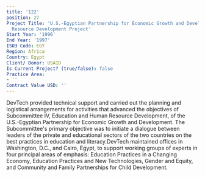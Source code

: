 ```yaml
---
title: '122'
position: 27
Project Title: 'U.S.-Egyptian Partnership for Economic Growth and Development: Human
  Resource Development Project'
Start Year: '1996'
End Year: '1997'
ISO3 Code: EGY
Region: Africa
Country: Egypt
Client/ Donor: USAID
Is Current Project? (true/false): false
Practice Area:
- ''
Contract Value USD: ''
---
```


DevTech provided technical support and carried out the planning and logistical arrangements for activities that advanced the objectives of Subcommittee IV, Education and Human Resource Development, of the U.S.-Egyptian Partnership for Economic Growth and Development. The Subcommittee's primary objective was to initiate a dialogue between leaders of the private and educational sectors of the two countries on the best practices in education and literacy.DevTech maintained offices in Washington, D.C., and Cairo, Egypt, to support working groups of experts in four principal areas of emphasis: Education Practices in a Changing Economy, Education Practices and New Technologies, Gender and Equity, and Community and Family Partnerships for Child Development.
